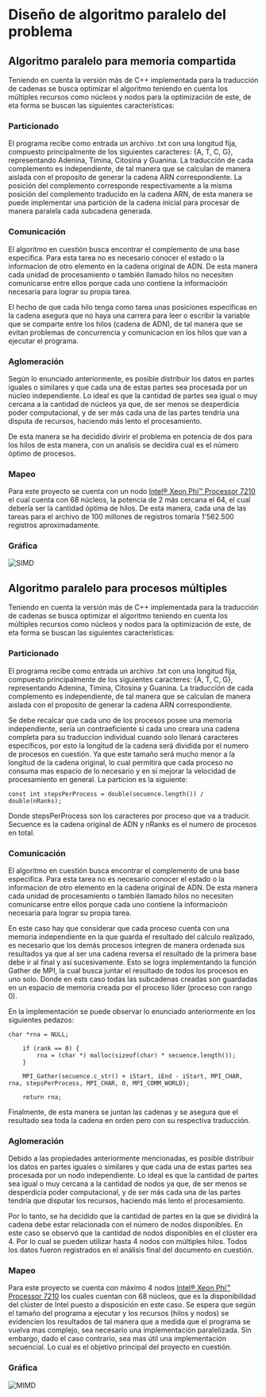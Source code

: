 # Diseño de algoritmo paralelo del problema

## Algoritmo paralelo para memoria compartida

Teniendo en cuenta la versión más de C++ implementada para la traducción de cadenas se busca optimizar el algoritmo teniendo en cuenta los múltiples recursos como núcleos y nodos para la optimización de este, de eta forma se buscan las siguientes características:

### Particionado

El programa recibe como entrada un archivo .txt con una longitud fija, compuesto principalmente de los siguientes caracteres: {A, T, C, G}, representando Adenina, Timina, Citosina y Guanina. La traducción de cada complemento es independiente, de tal manera que se calculan de manera aislada con el proposito de generar la cadena ARN correspondiente. La posición del complemento corresponde respectivamente a la misma posición del complemento traducido en la cadena ARN, de esta manera se puede implementar una partición de la cadena inicial para procesar de manera paralela cada subcadena generada.

### Comunicación

El algoritmo en cuestión busca encontrar el complemento de una base especifica. Para esta tarea no es necesario conocer el estado o la informacion de otro elemento en la cadena original de ADN. De esta manera cada unidad de procesamiento o también llamado hilos no necesiten comunicarse entre ellos porque cada uno contiene la informacioón necesaria para lograr su propia tarea.

El hecho de que cada hilo tenga como tarea unas posiciones especificas en la cadena asegura que no haya una carrera para leer o escribir la variable que se comparte entre los hilos (cadena de ADN), de tal manera que se evitan problemas de concurrencia y comunicacion en los hilos que van a ejecutar el programa.

### Aglomeración

Según lo enunciado anteriormente, es posible distribuir los datos en partes iguales o similares y que cada una de estas partes sea procesada por un núcleo independiente. Lo ideal es que la cantidad de partes sea igual o muy cercana a la cantidad de núcleos ya que, de ser menos se desperdicia poder computacional, y de ser más cada una de las partes tendría una disputa de recursos, haciendo más lento el procesamiento.

De esta manera se ha decidido divirir el problema en potencia de dos para los hilos de esta manera, con un analisis se decidira cual es el número óptimo de procesos. 

### Mapeo

Para este proyecto se cuenta con un nodo [Intel® Xeon Phi™ Processor 7210](https://ark.intel.com/content/www/us/en/ark/products/94033/intel-xeon-phi-processor-7210-16gb-1-30-ghz-64-core.html) el cual cuenta con 68 núcleos, la potencia de 2 más cercana el 64, el cual debería ser la cantidad óptima de hilos. De esta manera, cada una de las tareas para el archivo de 100 millones de registros tomaría 1'562.500 registros aproximadamente.

### Gráfica

![SIMD](SIMD.png)

## Algoritmo paralelo para procesos múltiples

Teniendo en cuenta la versión más de C++ implementada para la traducción de cadenas se busca optimizar el algoritmo teniendo en cuenta los múltiples recursos como núcleos y nodos para la optimización de este, de eta forma se buscan las siguientes características:

### Particionado

El programa recibe como entrada un archivo .txt con una longitud fija, compuesto principalmente de los siguientes caracteres: {A, T, C, G}, representando Adenina, Timina, Citosina y Guanina. La traducción de cada complemento es independiente, de tal manera que se calculan de manera aislada con el proposito de generar la cadena ARN correspondiente.

Se debe recalcar que cada uno de los procesos posee una memoria independiente, sería un contraeficiente si cada uno creara una cadena completa para su traduccion individual cuando solo llenará caracteres específicos, por esto la longitud de la cadena será dividida por el numero de procesos en cuestión. Ya que este tamaño será mucho menor a la longitud de la cadena original, lo cual permitira que cada proceso no consuma mas espacio de lo necesario y en si mejorar la velocidad de procesamiento en general. La particion es la siguiente:

````
const int stepsPerProcess = double(secuence.length()) / double(nRanks);
````

Donde stepsPerProcess son los caracteres por proceso que va a traducir. Secuence es la cadena original de ADN y nRanks es el numero de procesos en total.

### Comunicación

El algoritmo en cuestión busca encontrar el complemento de una base especifica. Para esta tarea no es necesario conocer el estado o la informacion de otro elemento en la cadena original de ADN. De esta manera cada unidad de procesamiento o también llamado hilos no necesiten comunicarse entre ellos porque cada uno contiene la informacioón necesaria para lograr su propia tarea.

En este caso hay que considerar que cada proceso cuenta con una memoria independiente en la que guarda el resultado del cálculo realizado, es necesario que los demás procesos integren de manera ordenada sus resultados ya que al ser una cadena reversa el resultado de la primera base debe ir al final y así sucesivamente. Esto se logra implementando la función Gather de MPI, la cual busca juntar el resultado de todos los procesos en uno solo. Donde en ests caso todas las subcadenas creadas son guardadas en un espacio de memoria creada por el proceso líder (proceso con rango 0).

En la implementación se puede observar lo enunciado anteriormente en los siguientes pedazos:

````
char *rna = NULL;

    if (rank == 0) {
        rna = (char *) malloc(sizeof(char) * secuence.length());
    }

    MPI_Gather(secuence.c_str() + iStart, iEnd - iStart, MPI_CHAR, rna, stepsPerProcess, MPI_CHAR, 0, MPI_COMM_WORLD);

    return rna;
````

Finalmente, de esta manera se juntan las cadenas y se asegura que el resultado sea toda la cadena en orden pero con su respectiva traducción.

### Aglomeración

Debido a las propiedades anteriormente mencionadas, es posible distribuir los datos en partes iguales o similares y que cada una de estas partes sea procesada por un nodo independiente. Lo ideal es que la cantidad de partes sea igual o muy cercana a la cantidad de nodos ya que, de ser menos se desperdicia poder computacional, y de ser más cada una de las partes tendría que disputar los recursos, haciendo más lento el procesamiento.

Por lo tanto, se ha decidido que la cantidad de partes en la que se dividirá la cadena debe estar relacionada con el número de nodos disponibles. En este caso se observó que la cantidad de nodos disponibles en el clúster era 4. Por lo cual se pueden utilizar hasta 4 nodos con múltiples hilos. Todos los datos fueron registrados en el análisis final del documento en cuestión.

### Mapeo

Para este proyecto se cuenta con máximo 4 nodos [Intel® Xeon Phi™ Processor 7210](https://ark.intel.com/content/www/us/en/ark/products/94033/intel-xeon-phi-processor-7210-16gb-1-30-ghz-64-core.html) los cuales cuentan con 68 núcleos, que es la disponibilidad del clúster de Intel puesto a disposición en este caso.
Se espera que según el tamaño del programa a ejecutar y los recursos (hilos y nodos) se evidencien los resultados de tal manera que a medida que el programa se vuelva mas complejo, sea necesario una implementación paralelizada. Sin embargo, dado el caso contrario, sea mas útil una implementación secuencial. Lo cual es el objetivo principal del proyecto en cuestión.

### Gráfica

![MIMD](MIMD.png)
